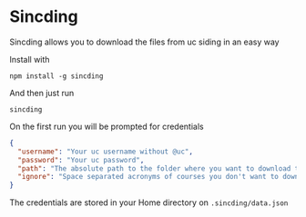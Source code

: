 # Sincding

Sincding allows you to download the files from uc siding in an easy way

Install with
```
npm install -g sincding
```

And then just run
```
sincding
```

On the first run you will be prompted for credentials
```json
{
  "username": "Your uc username without @uc",
  "password": "Your uc password",
  "path": "The absolute path to the folder where you want to download the siding folders and files",
  "ignore": "Space separated acronyms of courses you don't want to download. Usefull for those who are assistants. (example: IIC2154 IIC1103)"
}
```
The credentials are stored in your Home directory on `.sincding/data.json`
